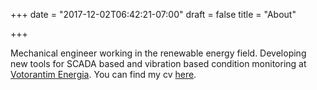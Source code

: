 +++
date = "2017-12-02T06:42:21-07:00"
draft = false
title = "About"

+++

Mechanical engineer working in the renewable energy field. Developing new tools for SCADA based and vibration based condition monitoring at [Votorantim Energia](http://www.venergia.com.br). You can find my cv [here](/docs/cv.pdf).

